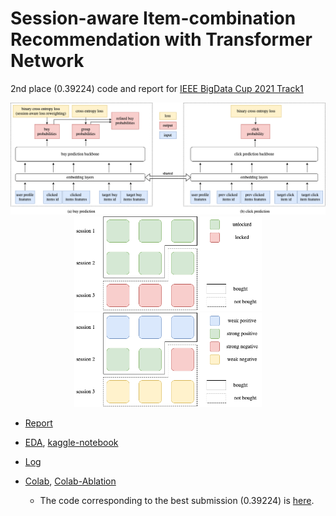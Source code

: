 # Session-aware Item-combination Recommendation with Transformer Network

2nd place (0.39224) code and report for [IEEE BigData Cup 2021 Track1](https://www.kaggle.com/c/bigdata2021-rl-recsys/leaderboard)



<img src="plot/net.png" alt="net" style="width:600px;" />

<div align="center"><img src="plot/problemdef.png" alt="problemdef" style="width:300px;" /><img src="plot/reweightloss.png" alt="reweightloss" style="width:300px;" /></div>



*   [Report](202110-bigdatacup-report.pdf) 

*   [EDA](eda.md), [kaggle-notebook](kaggle-eda.ipynb)

*   [Log](Log.md)

*   [Colab](colab/), [Colab-Ablation](colab-ablation)
    *   The code corresponding to the best submission (0.39224) is [here](colab/20210824_bigdatacup_reweightloss_timefeat_useridemb.ipynb).



